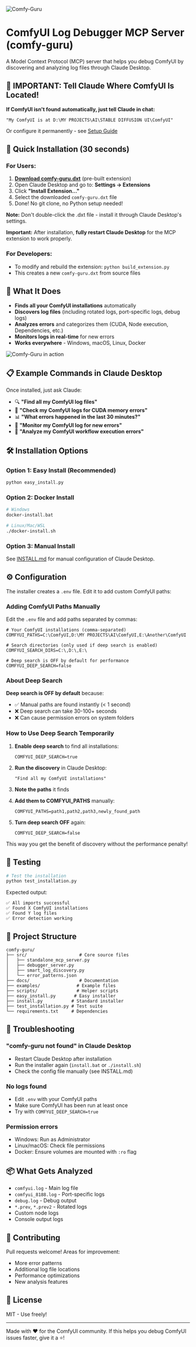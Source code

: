 ![Comfy-Guru](docs/Images/Comfy-Guru.png)

# ComfyUI Log Debugger MCP Server (comfy-guru)

A Model Context Protocol (MCP) server that helps you debug ComfyUI by discovering and analyzing log files through Claude Desktop.

## 🚨 IMPORTANT: Tell Claude Where ComfyUI Is Located!

**If ComfyUI isn't found automatically, just tell Claude in chat:**
```
"My ComfyUI is at D:\MY PROJECTS\AI\STABLE DIFFUSION UI\ComfyUI"
```

Or configure it permanently - see [Setup Guide](SETUP_GUIDE.md)

## 🚀 Quick Installation (30 seconds)

### For Users:
1. **[Download comfy-guru.dxt](https://github.com/endlessblink/comfy-guru/releases/latest/download/comfy-guru.dxt)** (pre-built extension)
2. Open Claude Desktop and go to: **Settings → Extensions**
3. Click **"Install Extension..."** 
4. Select the downloaded `comfy-guru.dxt` file
5. Done! No git clone, no Python setup needed!

**Note:** Don't double-click the .dxt file - install it through Claude Desktop's settings.

**Important:** After installation, **fully restart Claude Desktop** for the MCP extension to work properly.

### For Developers:
- To modify and rebuild the extension: `python build_extension.py`
- This creates a new `comfy-guru.dxt` from source files

## 🎯 What It Does

- **Finds all your ComfyUI installations** automatically
- **Discovers log files** (including rotated logs, port-specific logs, debug logs)
- **Analyzes errors** and categorizes them (CUDA, Node execution, Dependencies, etc.)
- **Monitors logs in real-time** for new errors
- **Works everywhere** - Windows, macOS, Linux, Docker

![Comfy-Guru in action](docs/Images/comfy-guru-screen.png)

## 📋 Example Commands in Claude Desktop

Once installed, just ask Claude:

- 🔍 **"Find all my ComfyUI log files"**
- 🐛 **"Check my ComfyUI logs for CUDA memory errors"**
- 📊 **"What errors happened in the last 30 minutes?"**
- 👀 **"Monitor my ComfyUI log for new errors"**
- 🔧 **"Analyze my ComfyUI workflow execution errors"**

## 🛠️ Installation Options

### Option 1: Easy Install (Recommended)
```bash
python easy_install.py
```

### Option 2: Docker Install
```bash
# Windows
docker-install.bat

# Linux/Mac/WSL
./docker-install.sh
```

### Option 3: Manual Install
See [INSTALL.md](INSTALL.md) for manual configuration of Claude Desktop.

## ⚙️ Configuration

The installer creates a `.env` file. Edit it to add custom ComfyUI paths:

### Adding ComfyUI Paths Manually

Edit the `.env` file and add paths separated by commas:

```env
# Your ComfyUI installations (comma-separated)
COMFYUI_PATHS=C:\ComfyUI,D:\MY PROJECTS\AI\ComfyUI,E:\Another\ComfyUI

# Search directories (only used if deep search is enabled)
COMFYUI_SEARCH_DIRS=C:\,D:\,E:\

# Deep search is OFF by default for performance
COMFYUI_DEEP_SEARCH=false
```

### About Deep Search

**Deep search is OFF by default** because:
- ✅ Manual paths are found instantly (< 1 second)
- ❌ Deep search can take 30-100+ seconds
- ❌ Can cause permission errors on system folders

### How to Use Deep Search Temporarily

1. **Enable deep search** to find all installations:
   ```env
   COMFYUI_DEEP_SEARCH=true
   ```

2. **Run the discovery** in Claude Desktop:
   ```
   "Find all my ComfyUI installations"
   ```

3. **Note the paths** it finds

4. **Add them to COMFYUI_PATHS** manually:
   ```env
   COMFYUI_PATHS=path1,path2,path3,newly_found_path
   ```

5. **Turn deep search OFF** again:
   ```env
   COMFYUI_DEEP_SEARCH=false
   ```

This way you get the benefit of discovery without the performance penalty!

## 🧪 Testing

```bash
# Test the installation
python test_installation.py
```

Expected output:
```
✅ All imports successful
✅ Found X ComfyUI installations
✅ Found Y log files
✅ Error detection working
```

## 📁 Project Structure

```
comfy-guru/
├── src/                    # Core source files
│   ├── standalone_mcp_server.py
│   ├── debugger_server.py
│   ├── smart_log_discovery.py
│   └── error_patterns.json
├── docs/                   # Documentation
├── examples/              # Example files
├── scripts/               # Helper scripts
├── easy_install.py       # Easy installer
├── install.py           # Standard installer
├── test_installation.py # Test suite
└── requirements.txt     # Dependencies
```

## 🔧 Troubleshooting

### "comfy-guru not found" in Claude Desktop
- Restart Claude Desktop after installation
- Run the installer again (`install.bat` or `./install.sh`)
- Check the config file manually (see INSTALL.md)

### No logs found
- Edit `.env` with your ComfyUI paths
- Make sure ComfyUI has been run at least once
- Try with `COMFYUI_DEEP_SEARCH=true`

### Permission errors
- Windows: Run as Administrator
- Linux/macOS: Check file permissions
- Docker: Ensure volumes are mounted with `:ro` flag

## 📦 What Gets Analyzed

- `comfyui.log` - Main log file
- `comfyui_8188.log` - Port-specific logs
- `debug.log` - Debug output
- `*.prev`, `*.prev2` - Rotated logs
- Custom node logs
- Console output logs

## 🤝 Contributing

Pull requests welcome! Areas for improvement:
- More error patterns
- Additional log file locations
- Performance optimizations
- New analysis features

## 📄 License

MIT - Use freely!

---

Made with ❤️ for the ComfyUI community. If this helps you debug ComfyUI issues faster, give it a ⭐!